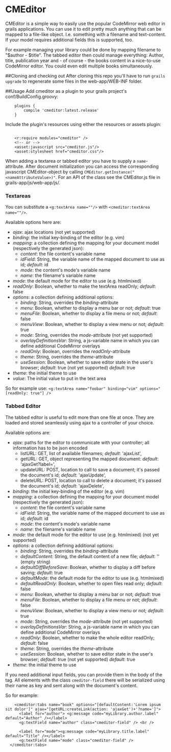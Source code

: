 # CMEditor
CMEditor is a simple way to easily use the popular CodeMirror web editor in grails applications. You can use it to edit pretty much anything that can be mapped to a file-like object. I.e. something with a filename and text-content.
If your model requires additional fields this is supported, too.

For example managing your library could be done by mapping filename to "$author - $title". The tabbed editor then could manage everything: Author, title, publication year and - of course - the books content in a nice-to-use CodeMirror editor. You could even edit multiple books simultaneously.

##Cloning and checking out
After cloning this repo you'll have to run `grails upgrade` to regenerate some files in the web-app/WEB-INF folder.

##Usage
Add cmeditor as a plugin to your grails project's conf/BuildConfig.groovy:
```
    plugins {
        compile 'cmeditor:latest.release'
    }
```

Include the plugin's resources using either the resources or assets plugin:
```

	<r:require modules="cmeditor" />
	<!-- or -->
	<asset:javascript src="cmeditor.js"/>
	<asset:stylesheet href="cmeditor.css"/>

```

When adding a textarea or tabbed editor you have to supply a `name`-attribute. After document initialization you can access the corresponding javascript CMEditor-object by calling `CMEditor.getInstance("<nameAttributeValue>)"`. For an API of the class see the CMEditor.js file in grails-app/js/web-app/js/.
### Textareas
You can substitute a `<g:textArea name=""/>` with `<cmeditor:textArea name=""/>`.

Available options here are:
  * _ajax_: ajax locations (not yet supported)
  * _binding_: the initial key-binding of the editor (e.g. vim)
  * _mapping_: a collection defining the mapping for your document model (respectively the generated json):
    * _content_: the file content's variable name
    * _idField_: String, the variable name of the mapped document to use as id; _default_: id
    * _mode_: the content's mode's variable name
    * _name_: the filename's variable name
  * _mode_:    the default mode for the editor to use (e.g. htmlmixed)
  * _readOnly_: Boolean, whether to make the textArea readOnly; _default_: false
  * _options_: a collection defining additional options:
    * _binding_: String, overrides the _binding_-attribute
    * _menu_: Boolean, whether to display a menu bar or not; _default_: true
    * _menuFile_: Boolean, whether to display a file menu or not; _default_: false
    * _menuView_: Boolean, whether to display a view menu or not; _default_: true
    * _mode_: String, overrides the _mode_-attribute (not yet supported)
    * _overlayDefinitionsVar_: String, a js-variable name in which you can define additional CodeMirror overlays
    * _readOnly_: Boolean, overrides the _readOnly_-attribute
    * _theme_: String, overrides the _theme_-attribute
    * _useSession_: Boolean, whether to save editor state in the user's browser; _default_: true (not yet supported) _default_: true
  * _theme_:   the initial theme to use
  * _value_: The initial value to put in the text area

So for example use: `<g:textArea name="foobar" binding="vim" options="[readOnly: true"] />`

### Tabbed Editor
The tabbed editor is useful to edit more than one file at once. They are loaded and stored seamlessly using ajax to a controller of your choice.

Available options are:
  * _ajax_: paths for the editor to communicate with your controller; all information has to be json encoded
    * listURL: GET, list of available filenames; _default_: 'ajaxList',
    * getURL: GET, object representing the mapped document: _default_: 'ajaxGet?label=',
    * updateURL: POST, location to call to save a document; it's passed the document's id; _default_: 'ajaxUpdate',
    * deleteURL: POST, location to call to delete a document; it's passed the document's id; _default_: 'ajaxDelete',
  * _binding_: the initial key-binding of the editor (e.g. vim)
  * _mapping_: a collection defining the mapping for your document model (respectively the generated json):
    * _content_: the file content's variable name
    * _idField_: String, the variable name of the mapped document to use as id; _default_: id
    * _mode_: the content's mode's variable name
    * _name_: the filename's variable name
  * _mode_:    the default mode for the editor to use (e.g. htmlmixed) (not yet supported)
  * _options_: a collection defining additional options:
    * _binding_: String, overrides the _binding_-attribute
    * _defaultContent_: String, the default content of a new file; _default_: '' (empty string)
    * _defaultDiffBeforeSave_: Boolean, whether to display a diff before saving; _default_: true
    * _defaultMode_: the default mode for the editor to use (e.g. htmlmixed)
    * _defaultReadOnly_: Boolean, whether to open files read only; _default_: false
    * _menu_: Boolean, whether to display a menu bar or not; _default_: true
    * _menuFile_: Boolean, whether to display a file menu or not; _default_: false
    * _menuView_: Boolean, whether to display a view menu or not; _default_: true
    * _mode_: String, overrides the _mode_-attribute (not yet supported)
    * _overlayDefinitionsVar_: String, a js-variable name in which you can define additional CodeMirror overlays
    * _readOnly_: Boolean, whether to make the whole editor readOnly; _default_: false
    * _theme_: String, overrides the _theme_-attribute
    * _useSession_: Boolean, whether to save editor state in the user's browser; _default_: true (not yet supported) _default_: true
  * _theme_:   the initial theme to use

If you need additional input fields, you can provide them in the body of the tag. All elements with the class `cmeditor-field` there will be serialized using their name as key and sent along with the document's content.

So for example:
```gsp
    <cmeditor:tabs name="book" options="[defaultContent:'Lorem ipsum sit dolor']" ajax="[getURL:createLink(action: 'ajaxGet')+'?name=']">
      <label for="author"> <g:message code="myLibrary.author.label" default="Author" /></label>
      <g:textField name="author" class="cmeditor-field" /> <br />

      <label for="mode"><g:message code="myLibrary.title.label" default="Title" /></label>
      <g:textField name="mode" class="cmeditor-field" />
  </cmeditor:tabs>
```
